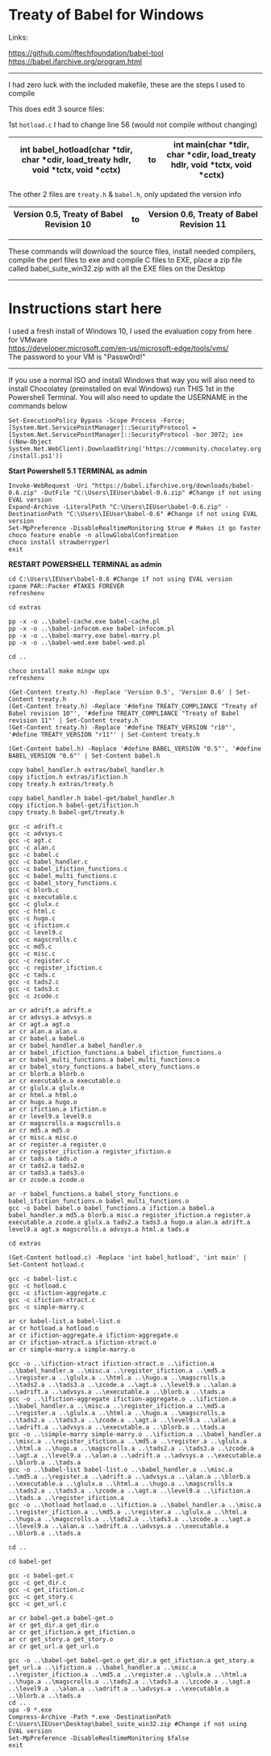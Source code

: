 # **Treaty of Babel for Windows**  

Links:  

https://github.com/iftechfoundation/babel-tool  
https://babel.ifarchive.org/program.html  

------

I had zero luck with the included makefile, these are the steps I used to compile  

This does edit 3 source files:  

1st `hotload.c` I had to change line 56 (would not compile without changing)

| int babel_hotload(char *tdir, char *cdir, load_treaty hdlr, void *tctx, void *cctx) | to   | int main(char *tdir, char *cdir, load_treaty hdlr, void *tctx, void *cctx) |
| ------------------------------------------------------------ | ---- | ------------------------------------------------------------ |

The other 2 files are `treaty.h` & `babel.h`, only updated the version info 

| Version 0.5, Treaty of Babel Revision 10 | to   | Version 0.6, Treaty of Babel Revision 11 |
| ---------------------------------------- | ---- | ---------------------------------------- |

------

These commands will download the source files, install needed compilers, compile the perl files to exe and compile C files to EXE, place a zip file called babel_suite_win32.zip with all the EXE files on the Desktop

------

# **Instructions start here**  



I used a fresh install of Windows 10, I used the evaluation copy from here for VMware  
https://developer.microsoft.com/en-us/microsoft-edge/tools/vms/  
The password to your VM is "Passw0rd!"    

------

If you use a normal ISO and install Windows that way you will also need to install Chocolatey (preinstalled on eval Windows) run THIS 1st in the Powershell Terminal.  You will also need to update the USERNAME in the commands below  

`Set-ExecutionPolicy Bypass -Scope Process -Force; [System.Net.ServicePointManager]::SecurityProtocol = [System.Net.ServicePointManager]::SecurityProtocol -bor 3072; iex ((New-Object System.Net.WebClient).DownloadString('https://community.chocolatey.org/install.ps1'))`  

**Start Powershell 5.1 TERMINAL as admin**  

`Invoke-WebRequest -Uri "https://babel.ifarchive.org/downloads/babel-0.6.zip" -OutFile "C:\Users\IEUser\babel-0.6.zip" #Change if not using EVAL version`  
`Expand-Archive -LiteralPath "C:\Users\IEUser\babel-0.6.zip" -DestinationPath "C:\Users\IEUser\babel-0.6" #Change if not using EVAL version`  
`Set-MpPreference -DisableRealtimeMonitoring $true # Makes it go faster`  
`choco feature enable -n allowGlobalConfirmation`  
`choco install strawberryperl`  
`exit`  

**RESTART POWERSHELL TERMINAL as admin**  

`cd C:\Users\IEUser\babel-0.6 #Change if not using EVAL version`  
`cpanm PAR::Packer #TAKES FOREVER`  
`refreshenv`  



`cd extras`  

`pp -x -o ..\babel-cache.exe babel-cache.pl`  
`pp -x -o ..\babel-infocom.exe babel-infocom.pl`  
`pp -x -o ..\babel-marry.exe babel-marry.pl`  
`pp -x -o ..\babel-wed.exe babel-wed.pl`  

`cd ..`  

`choco install make mingw upx`  
`refreshenv`  



`(Get-Content treaty.h) -Replace 'Version 0.5', 'Version 0.6' | Set-Content treaty.h`  
`(Get-Content treaty.h) -Replace '#define TREATY_COMPLIANCE "Treaty of Babel revision 10"', '#define TREATY_COMPLIANCE "Treaty of Babel revision 11"' | Set-Content treaty.h`  
`(Get-Content treaty.h) -Replace '#define TREATY_VERSION "r10"', '#define TREATY_VERSION "r11"' | Set-Content treaty.h`  

`(Get-Content babel.h) -Replace '#define BABEL_VERSION "0.5"', '#define BABEL_VERSION "0.6"' | Set-Content babel.h`  




`copy babel_handler.h extras/babel_handler.h`  
`copy ifiction.h extras/ifiction.h`  
`copy treaty.h extras/treaty.h`  

`copy babel_handler.h babel-get/babel_handler.h`  
`copy ifiction.h babel-get/ifiction.h`  
`copy treaty.h babel-get/treaty.h`  


`gcc -c adrift.c`  
`gcc -c advsys.c`  
`gcc -c agt.c`  
`gcc -c alan.c`  
`gcc -c babel.c`  
`gcc -c babel_handler.c`  
`gcc -c babel_ifiction_functions.c`  
`gcc -c babel_multi_functions.c`  
`gcc -c babel_story_functions.c`  
`gcc -c blorb.c`  
`gcc -c executable.c`  
`gcc -c glulx.c`  
`gcc -c html.c`  
`gcc -c hugo.c`  
`gcc -c ifiction.c`  
`gcc -c level9.c`  
`gcc -c magscrolls.c`  
`gcc -c md5.c`  
`gcc -c misc.c`  
`gcc -c register.c`  
`gcc -c register_ifiction.c`  
`gcc -c tads.c`  
`gcc -c tads2.c`  
`gcc -c tads3.c`  
`gcc -c zcode.c`  



`ar cr adrift.a adrift.o`  
`ar cr advsys.a advsys.o`   
`ar cr agt.a agt.o`   
`ar cr alan.a alan.o`   
`ar cr babel.a babel.o`   
`ar cr babel_handler.a babel_handler.o`   
`ar cr babel_ifiction_functions.a babel_ifiction_functions.o`   
`ar cr babel_multi_functions.a babel_multi_functions.o`   
`ar cr babel_story_functions.a babel_story_functions.o`   
`ar cr blorb.a blorb.o`   
`ar cr executable.a executable.o`   
`ar cr glulx.a glulx.o`   
`ar cr html.a html.o`   
`ar cr hugo.a hugo.o`   
`ar cr ifiction.a ifiction.o`   
`ar cr level9.a level9.o`   
`ar cr magscrolls.a magscrolls.o`   
`ar cr md5.a md5.o`   
`ar cr misc.a misc.o`   
`ar cr register.a register.o`   
`ar cr register_ifiction.a register_ifiction.o`   
`ar cr tads.a tads.o`   
`ar cr tads2.a tads2.o`   
`ar cr tads3.a tads3.o`   
`ar cr zcode.a zcode.o`   

`ar -r babel_functions.a babel_story_functions.o babel_ifiction_functions.o babel_multi_functions.o`  
`gcc -o babel babel.o babel_functions.a ifiction.a babel.a babel_handler.a md5.a blorb.a misc.a register_ifiction.a register.a executable.a zcode.a glulx.a tads2.a tads3.a hugo.a alan.a adrift.a level9.a agt.a magscrolls.a advsys.a html.a tads.a`  


`cd extras`  

`(Get-Content hotload.c) -Replace 'int babel_hotload', 'int main' | Set-Content hotload.c`  

`gcc -c babel-list.c`  
`gcc -c hotload.c`  
`gcc -c ifiction-aggregate.c`  
`gcc -c ifiction-xtract.c`  
`gcc -c simple-marry.c`  


`ar cr babel-list.a babel-list.o`  
`ar cr hotload.a hotload.o`  
`ar cr ifiction-aggregate.a ifiction-aggregate.o`  
`ar cr ifiction-xtract.a ifiction-xtract.o`  
`ar cr simple-marry.a simple-marry.o`  



`gcc -o ..\ifiction-xtract ifiction-xtract.o ..\ifiction.a ..\babel_handler.a ..\misc.a ..\register_ifiction.a ..\md5.a ..\register.a ..\glulx.a ..\html.a ..\hugo.a ..\magscrolls.a ..\tads2.a ..\tads3.a ..\zcode.a ..\agt.a ..\level9.a ..\alan.a ..\adrift.a ..\advsys.a ..\executable.a ..\blorb.a ..\tads.a`  
`gcc -o ..\ifiction-aggregate ifiction-aggregate.o ..\ifiction.a ..\babel_handler.a ..\misc.a ..\register_ifiction.a ..\md5.a ..\register.a ..\glulx.a ..\html.a ..\hugo.a ..\magscrolls.a ..\tads2.a ..\tads3.a ..\zcode.a ..\agt.a ..\level9.a ..\alan.a ..\adrift.a ..\advsys.a ..\executable.a ..\blorb.a ..\tads.a`  
`gcc -o ..\simple-marry simple-marry.o ..\ifiction.a ..\babel_handler.a ..\misc.a ..\register_ifiction.a ..\md5.a ..\register.a ..\glulx.a ..\html.a ..\hugo.a ..\magscrolls.a ..\tads2.a ..\tads3.a ..\zcode.a ..\agt.a ..\level9.a ..\alan.a ..\adrift.a ..\advsys.a ..\executable.a ..\blorb.a ..\tads.a`  
`gcc -o ..\babel-list babel-list.o ..\babel_handler.a ..\misc.a ..\md5.a ..\register.a ..\adrift.a ..\advsys.a ..\alan.a ..\blorb.a ..\executable.a ..\glulx.a ..\html.a ..\hugo.a ..\magscrolls.a ..\tads2.a ..\tads3.a ..\zcode.a ..\agt.a ..\level9.a ..\ifiction.a ..\tads.a ..\register_ifiction.a`  
`gcc -o ..\hotload hotload.o ..\ifiction.a ..\babel_handler.a ..\misc.a ..\register_ifiction.a ..\md5.a ..\register.a ..\glulx.a ..\html.a ..\hugo.a ..\magscrolls.a ..\tads2.a ..\tads3.a ..\zcode.a ..\agt.a ..\level9.a ..\alan.a ..\adrift.a ..\advsys.a ..\executable.a ..\blorb.a ..\tads.a`  

`cd ..`  


`cd babel-get`  

`gcc -c babel-get.c`  
`gcc -c get_dir.c`  
`gcc -c get_ifiction.c`  
`gcc -c get_story.c`  
`gcc -c get_url.c`  

`ar cr babel-get.a babel-get.o`  
`ar cr get_dir.a get_dir.o`  
`ar cr get_ifiction.a get_ifiction.o`  
`ar cr get_story.a get_story.o`  
`ar cr get_url.a get_url.o`  

`gcc -o ..\babel-get babel-get.o get_dir.a get_ifiction.a get_story.a get_url.a ..\ifiction.a ..\babel_handler.a ..\misc.a ..\register_ifiction.a ..\md5.a ..\register.a ..\glulx.a ..\html.a ..\hugo.a ..\magscrolls.a ..\tads2.a ..\tads3.a ..\zcode.a ..\agt.a ..\level9.a ..\alan.a ..\adrift.a ..\advsys.a ..\executable.a ..\blorb.a ..\tads.a`  
`cd ..`  
`upx -9 *.exe`  
`Compress-Archive -Path *.exe -DestinationPath C:\Users\IEUser\Desktop\babel_suite_win32.zip #Change if not using EVAL version`  
`Set-MpPreference -DisableRealtimeMonitoring $false`  
`exit`  

  
  
